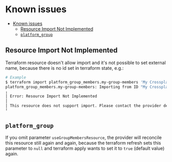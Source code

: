 # Known issues

- [Known issues](#known-issues)
  - [Resource Import Not Implemented](#resource-import-not-implemented)
  - [`platform_group`](#platform_group)

## Resource Import Not Implemented

Terraform resource doesn't allow import and it's not possible to set external name, because there is no id set in terraform state, e.g.:

```bash
# Example
$ terraform import platform_group_members.my-group-members 'My Crossplane Group'
platform_group_members.my-group-members: Importing from ID "My Crossplane Group"...
╷
│ Error: Resource Import Not Implemented
│
│ This resource does not support import. Please contact the provider developer for additional information.
╵
```

## `platform_group`

If you omit parameter `useGroupMembersResource`, the provider will reconcile this resource still again and again, because the terraform refresh sets this parameter to `null` and terraform apply wants to set it to `true` (default value) again.
